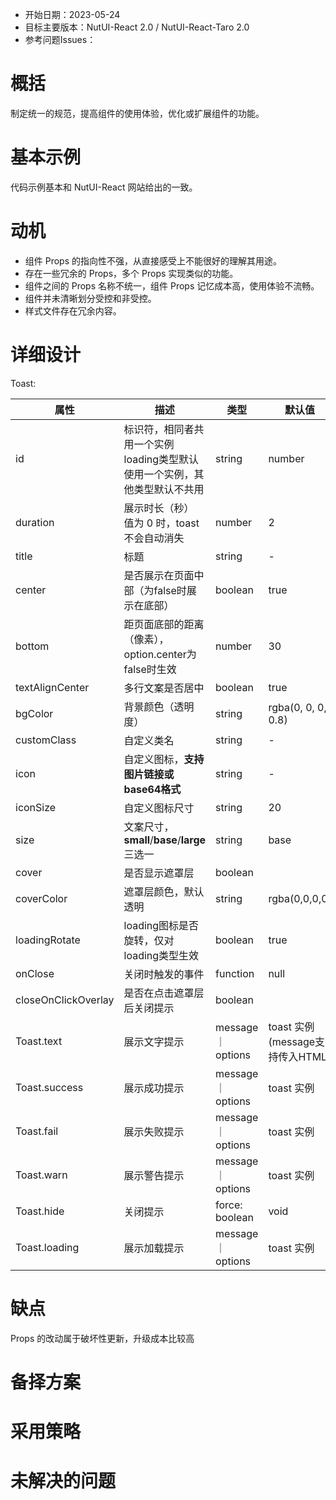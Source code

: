- 开始日期：2023-05-24
- 目标主要版本：NutUI-React 2.0 / NutUI-React-Taro 2.0
- 参考问题Issues：

# 概括

制定统一的规范，提高组件的使用体验，优化或扩展组件的功能。


# 基本示例

代码示例基本和 NutUI-React 网站给出的一致。


# 动机

- 组件 Props 的指向性不强，从直接感受上不能很好的理解其用途。
- 存在一些冗余的 Props，多个 Props 实现类似的功能。
- 组件之间的 Props 名称不统一，组件 Props 记忆成本高，使用体验不流畅。
- 组件并未清晰划分受控和非受控。
- 样式文件存在冗余内容。


# 详细设计


Toast:

| 属性 | 描述 | 类型 | 默认值 | 改动点 |
| --- | --- | --- | --- | --- |
| id | 标识符，相同者共用一个实例<br>loading类型默认使用一个实例，其他类型默认不共用 | string | number | - |  |
| duration | 展示时长（秒）<br>值为 0 时，toast 不会自动消失 | number | 2 |  |
| title | 标题 | string | - |  |
| center | 是否展示在页面中部（为false时展示在底部） | boolean | true | 改为垂直方向显示位置position：  'top' | 'bottom' | 'center'    距页面底部30？ |
| bottom | 距页面底部的距离（像素），option.center为false时生效 | number | 30 | 改为垂直方向显示位置position：  'top' | 'bottom' | 'center'  距页面底部30？ |
| textAlignCenter | 多行文案是否居中 | boolean | true | css变量实现? |
| bgColor | 背景颜色（透明度） | string | rgba(0, 0, 0, 0.8) | css变量实现? |
| customClass | 自定义类名 | string | - | 改为className |
| icon | 自定义图标，**支持图片链接或base64格式** | string | - | 替换icon有问题，图标位置展示的文字，  需要修改   |
| iconSize | 自定义图标尺寸 | string | 20 | 删 |
| size | 文案尺寸，**small**/**base**/**large**三选一 | string | base | css变量实现? |
| cover | 是否显示遮罩层 | boolean |  | 改成 overlay |
| coverColor | 遮罩层颜色，默认透明 | string | rgba(0,0,0,0) | 改成 overlay |
| loadingRotate | loading图标是否旋转，仅对loading类型生效 | boolean | true | 删，代码中未实现，现在改为icon传入，是否还要保留 |
| onClose | 关闭时触发的事件 | function | null |  |
| closeOnClickOverlay | 是否在点击遮罩层后关闭提示 | boolean |  | 改为：closeOnOverlayClick |
| Toast.text | 展示文字提示 | message｜ options | toast 实例(message支持传入HTML) | 函数式调用归类。 |
| Toast.success | 展示成功提示 | message｜ options | toast 实例 |  |
| Toast.fail | 展示失败提示 | message｜ options | toast 实例 |  |
| Toast.warn | 展示警告提示 | message｜ options | toast 实例 |  |
| Toast.hide | 关闭提示 | force\: boolean | void |  |
| Toast.loading | 展示加载提示 | message｜ options | toast 实例 |  |


# 缺点

Props 的改动属于破坏性更新，升级成本比较高

# 备择方案


# 采用策略


# 未解决的问题


